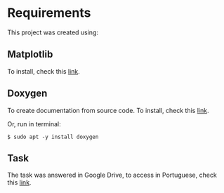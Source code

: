 # Requirements	

This project was created using:

## Matplotlib

To install, check this [link](https://matplotlib.org/users/installing.html).

## Doxygen

To create documentation from source code. To install, check this [link](http://www.stack.nl/~dimitri/doxygen/download.html).

Or, run in terminal:

    $ sudo apt -y install doxygen

## Task

The task was answered in Google Drive, to access in Portuguese, check this [link](https://docs.google.com/document/d/1n512HYgRHvneb5kaVs-McfZeAqF1jBBRKGSDOECZLt0/edit?usp=sharing).
